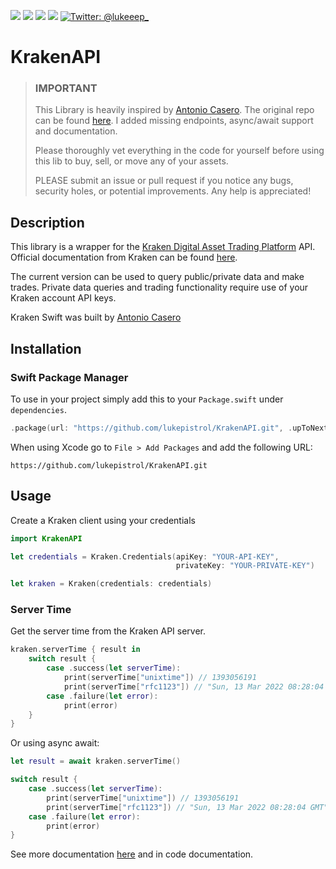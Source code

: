 <p>
    <img src="https://img.shields.io/badge/version-1.1.1-green" />
    <img src="https://img.shields.io/badge/Swift-5.5.3-ff69b4.svg" />
    <img src="https://img.shields.io/badge/iOS-12+-brightgreen.svg" />
    <img src="https://img.shields.io/badge/macOS-10.12+-brightgreen.svg" />
    <a href="https://twitter.com/lukeeep_">
        <img src="https://img.shields.io/badge/Contact-@lukeeep_-lightgrey.svg?style=flat" alt="Twitter: @lukeeep_" />
    </a>
</p>

# KrakenAPI

>### IMPORTANT
>This Library is heavily inspired by [Antonio Casero](@acaserop). The original repo can be found [here](https://github.com/antoniocasero/Kraken). I added missing endpoints, async/await support and documentation.
>
>Please thoroughly vet everything in the code for yourself before using this lib to buy, sell, or move any of your assets.
>
>PLEASE submit an issue or pull request if you notice any bugs, security holes, or potential improvements. Any help is appreciated!

## Description

This library is a wrapper for the [Kraken Digital Asset Trading Platform](https://www.kraken.com) API. Official documentation from Kraken can be found [here](https://www.kraken.com/help/api).

The current version  can be used to query public/private data and make trades. Private data queries and trading functionality require use of your Kraken account API keys.

Kraken Swift was built by [Antonio Casero](@acaserop) 

## Installation

### Swift Package Manager
To use in your project simply add this to your ```Package.swift``` under ```dependencies```.

```swift
.package(url: "https://github.com/lukepistrol/KrakenAPI.git", .upToNextMajor(from: "1.0.0"))
```
When using Xcode go to ```File > Add Packages``` and add the following URL: 
```
https://github.com/lukepistrol/KrakenAPI.git
```

## Usage

Create a Kraken client using your credentials

```swift
import KrakenAPI

let credentials = Kraken.Credentials(apiKey: "YOUR-API-KEY", 
                                     privateKey: "YOUR-PRIVATE-KEY")

let kraken = Kraken(credentials: credentials)
```

### Server Time

Get the server time from the Kraken API server.

```swift
kraken.serverTime { result in 
    switch result {
        case .success(let serverTime):
            print(serverTime["unixtime"]) // 1393056191
            print(serverTime["rfc1123"]) // "Sun, 13 Mar 2022 08:28:04 GMT"
        case .failure(let error):
            print(error) 
    }
}
```

Or using async await:

```swift
let result = await kraken.serverTime()

switch result {
	case .success(let serverTime):
		print(serverTime["unixtime"]) // 1393056191
		print(serverTime["rfc1123"]) // "Sun, 13 Mar 2022 08:28:04 GMT"
	case .failure(let error):
		print(error) 
}
```

See more documentation [here](https://docs.kraken.com/rest/) and in code documentation.
